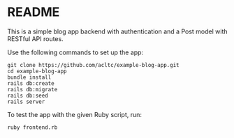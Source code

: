 # README

This is a simple blog app backend with authentication and a Post model with RESTful API routes.

Use the following commands to set up the app:

```
git clone https://github.com/acltc/example-blog-app.git
cd example-blog-app
bundle install
rails db:create
rails db:migrate
rails db:seed
rails server
```

To test the app with the given Ruby script, run:

```
ruby frontend.rb
```

